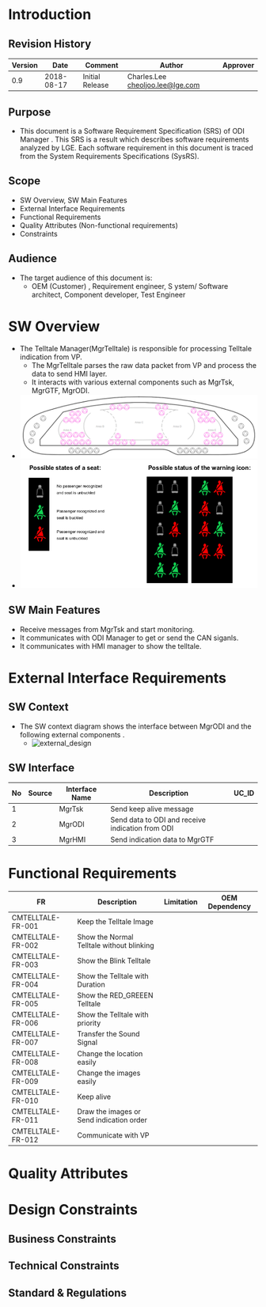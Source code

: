 # Introduction
## Revision History
| Version | Date       | Comment         | Author                             | Approver |
| ------- | ---------- | --------------- | ---------------------------------- | -------- |
| 0.9     | 2018-08-17 | Initial Release | Charles.Lee <cheoljoo.lee@lge.com> |          |

## Purpose
- This document is a Software Requirement Specification (SRS) of ODI Manager . This SRS is a result which describes software requirements analyzed by LGE. Each software requirement in this document is traced from the System Requirements Specifications (SysRS).

## Scope
- SW Overview, SW Main Features
- External Interface Requirements
- Functional Requirements
- Quality Attributes (Non-functional requirements)
- Constraints

## Audience
- The target audience of this document is:
	- OEM (Customer) , Requirement engineer, S ystem/ Software architect, Component developer, Test Engineer

# SW Overview
- The Telltale Manager(MgrTelltale) is responsible for processing Telltale indication from VP.
	- The MgrTelltale parses the raw data packet from VP and process the data to send HMI layer.
	- It interacts with various external components such as MgrTsk, MgrGTF, MgrODI.
- ![Telltales](./PNG/SRS_Telltale_01.png)
- ![Telltale's Example](./PNG/SRS_Telltale_02.png)

## SW Main Features
- Receive messages from MgrTsk and start monitoring.
- It communicates with ODI Manager to get or send the CAN siganls.
- It communicates with HMI manager to show the telltale.

# External Interface Requirements
## SW Context
- The SW context diagram shows the interface between MgrODI and the following external components .
	- ![external_design](./outplantuml/HLD_md_1_external_design.png)

## SW Interface

|	No | Source |Interface Name |Description |UC_ID|
|---|---|----|---|---|
| 1 | | MgrTsk | Send keep alive message | |
| 2 |  | MgrODI | Send data to ODI and receive indication from ODI | |
| 3 |  | MgrHMI | Send indication data to MgrGTF  | |

# Functional Requirements

| FR                | Description                           | Limitation | OEM Dependency |
| ----------------- | ------------------------------------- | ---------- | ---------- |
| CMTELLTALE-FR-001 | Keep the Telltale Image               |            |            |
| CMTELLTALE-FR-002 | Show the Normal Telltale without blinking    |            |            |
| CMTELLTALE-FR-003 | Show the Blink Telltale               |            |            |
| CMTELLTALE-FR-004 | Show the Telltale with Duration |            |            |
| CMTELLTALE-FR-005 | Show the RED_GREEEN Telltale          |            |            |
| CMTELLTALE-FR-006 | Show the Telltale with priority       |            |            |
| CMTELLTALE-FR-007 | Transfer the Sound Signal             |            |            |
| CMTELLTALE-FR-008 | Change the location easily  |            |            |
| CMTELLTALE-FR-009 | Change the images easily    |            |            |
| CMTELLTALE-FR-010 | Keep alive     |            |            |
| CMTELLTALE-FR-011 | Draw the images or Send indication order     |            |            |
| CMTELLTALE-FR-012 | Communicate with VP     |            |            |

# Quality Attributes

# Design Constraints
## Business Constraints

## Technical Constraints

## Standard & Regulations



